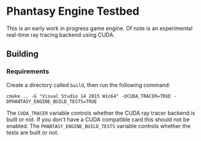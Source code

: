 # Phantasy Engine Testbed

This is an early work in progress game engine. Of note is an experimental real-time ray tracing backend using CUDA.

## Building

### Requirements

Create a directory called `build`, then run the following command:

	cmake .. -G "Visual Studio 14 2015 Win64" -DCUDA_TRACER=TRUE -DPHANTASY_ENGINE_BUILD_TESTS=TRUE

The `CUDA_TRACER` variable controls whether the CUDA ray tracer backend is built or not. If you don't have a CUDA compatible card this should not be enabled. The `PHANTASY_ENGINE_BUILD_TESTS` variable controls whether the tests are built or not.